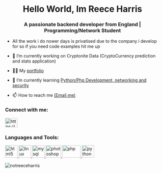 <h1 align="center">Hello World, Im Reece Harris</h1>
<h3 align="center">A passionate backend developer from England | Programming/Network Student</h3>

- All the work i do nower days is privatised due to the company i develop for so if you need code examples hit me up

- 🔭 I’m currently working on Cryptonite Data (CryptoCurrency prediction and stats application)

- 👨‍💻 My [portfolio](https://notreeceharris.github.io/Portfolio/)

- 🌱 I’m currently learning [Python/Php Development, networking and security](https://github.com/NotReeceHarris)

- 📫 How to reach me [(Email me)](mailto:reece.harris98@protonmail.com)

<h3 align="left">Connect with me:</h3>
<p align="left">
<a href="https://www.linkedin.com/in/reece-harris-3215b91bb/" target="blank"><img align="center" src="https://cdn.jsdelivr.net/npm/simple-icons@3.0.1/icons/linkedin.svg" alt="https://www.linkedin.com/in/reece-harris-3215b91bb/" height="30" width="40" /></a>
</p>

<h3 align="left">Languages and Tools:</h3>
<p align="left"> <a href="https://www.w3.org/html/" target="_blank"> <img src="https://external-content.duckduckgo.com/iu/?u=https%3A%2F%2Flogos-download.com%2Fwp-content%2Fuploads%2F2017%2F07%2FHTML5_badge.png&f=1&nofb=1" alt="html5" width="40" height="40"/> </a> <a href="https://www.linux.org/" target="_blank"> <img src="https://external-content.duckduckgo.com/iu/?u=https%3A%2F%2Fcdn3.iconfinder.com%2Fdata%2Ficons%2Flogos-brands-3%2F24%2Flogo_brand_brands_logos_linux-512.png&f=1&nofb=1" alt="linux" width="40" height="40"/> </a> <a href="https://www.mysql.com/" target="_blank"> <img src="https://external-content.duckduckgo.com/iu/?u=https%3A%2F%2Fcdn.freebiesupply.com%2Flogos%2Flarge%2F2x%2Fmysql-5-logo-png-transparent.png&f=1&nofb=1" alt="mysql" width="40" height="40"/> </a> <a href="https://www.photoshop.com/en" target="_blank"> <img src="https://external-content.duckduckgo.com/iu/?u=http%3A%2F%2Ffixthephoto.com%2Fblog%2FUserFiles%2Fadobe-photoshop-logo.png&f=1&nofb=1" alt="photoshop" width="50" height="40"/> </a> <a href="https://www.php.net" target="_blank"> <img src="https://external-content.duckduckgo.com/iu/?u=http%3A%2F%2Fpngimg.com%2Fuploads%2Fphp%2Fphp_PNG3.png&f=1&nofb=1" alt="php" width="60" height="40"/> </a> <a href="https://www.python.org" target="_blank"> <img src="https://external-content.duckduckgo.com/iu/?u=https%3A%2F%2Fwww.raspberrypi.org%2Fmagpi%2Fwp-content%2Fuploads%2F2015%2F10%2FPython-logo-notext.svg_.png&f=1&nofb=1" alt="python" width="40" height="40"/> </a> </p>

<p><img align="center" src="https://github-readme-stats.vercel.app/api/top-langs?username=notreeceharris&show_icons=true&theme=dark&title_color=5323d7&bg_color=000000&hide_border=true&locale=en&layout=compact" alt="notreeceharris" /></p>
